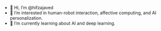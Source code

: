- 👋 Hi, I’m @hifzajaved
- 👀 I’m interested in human-robot interaction, affective computing, and AI personalization.
- 🌱 I’m currently learning about AI and deep learning.

<!---
hifzajaved/hifzajaved is a ✨ special ✨ repository because its `README.md` (this file) appears on your GitHub profile.
You can click the Preview link to take a look at your changes.
--->

